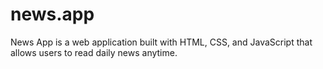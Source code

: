 # news.app
News App is a web application built with HTML, CSS, and JavaScript that allows users to read daily news anytime. 
